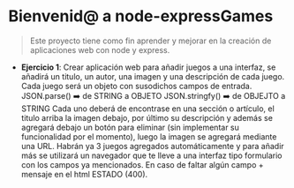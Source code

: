 # Bienvenid@ a node-expressGames

> Este proyecto tiene como fin aprender y mejorar en la creación de aplicaciones web con node y express.

* **Ejercicio 1**: Crear aplicación web para añadir juegos a una interfaz, se añadirá un titulo, un autor, una imagen y una descripción de cada juego. Cada juego será un objeto con susodichos campos de entrada. 
JSON.parse() ➡️ de STRING a OBJETO
JSON.stringfy() ➡️ de OBJEJTO a STRING
Cada uno deberá de encontrase en una sección o artículo, el titulo arriba la imagen debajo, por último su descripción y además se agregará debajo un botón para eliminar (sin implementar su funcionalidad por el momento), luego la imagen se agregará mediante una URL. Habrán ya 3 juegos agregados automáticamente y para añadir más se utilizará un navegador que te lleve a una interfaz tipo formulario con los campos ya mencionados. En caso de faltar algún campo + mensaje en el html ESTADO (400).